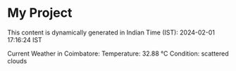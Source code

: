 # My Project

This content is dynamically generated in Indian Time (IST): 2024-02-01 17:16:24 IST


Current Weather in Coimbatore:
Temperature: 32.88 °C
Condition: scattered clouds
